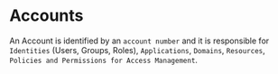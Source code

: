 # Accounts

An Account is identified by an `account number` and it is responsible for `Identities` (Users, Groups, Roles), `Applications`, `Domains`, `Resources`, `Policies and Permissions for Access Management`.
